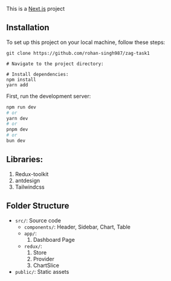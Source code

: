 This is a [Next.js](https://nextjs.org/) project

## Installation
To set up this project on your local machine, follow these steps:

```
git clone https://github.com/rohan-singh987/zag-task1

# Navigate to the project directory:

# Install dependencies:
npm install
yarn add

```

First, run the development server:

```bash
npm run dev
# or
yarn dev
# or
pnpm dev
# or
bun dev
```

## Libraries:
1. Redux-toolkit
2. antdesign
3. Tailwindcss

## Folder Structure
- `src/`: Source code
  - `components/`: Header, Sidebar, Chart, Table
  - `app/`:
      1. Dashboard Page
  - `redux/`:
      1. Store
      2. Provider
      3. ChartSlice
- `public/`: Static assets
